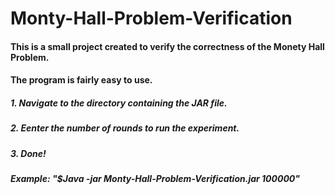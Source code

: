# Monty-Hall-Problem-Verification

#### This is a small project created to verify the correctness of the Monety Hall Problem.   
#### The program is fairly easy to use. 
##### 1. Navigate to the directory containing the JAR file. 
##### 2. Eenter the number of rounds to run the experiment.   
##### 3. Done!    
##### Example: "$Java -jar Monty-Hall-Problem-Verification.jar 100000"

